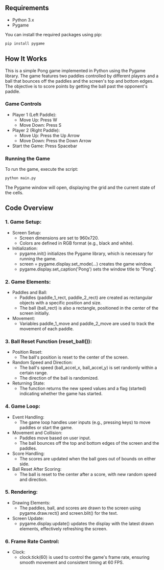 ## Requirements

- Python 3.x
- Pygame

You can install the required packages using pip:

```bash
pip install pygame
```

## How It Works

This is a simple Pong game implemented in Python using the Pygame library. The game features two paddles controlled by different players and a ball that bounces off the paddles and the screen's top and bottom edges. The objective is to score points by getting the ball past the opponent's paddle.

### Game Controls

- Player 1 (Left Paddle):
  - Move Up: Press W
  - Move Down: Press S
- Player 2 (Right Paddle):
  - Move Up: Press the Up Arrow
  - Move Down: Press the Down Arrow
 - Start the Game: Press Spacebar

### Running the Game
To run the game, execute the script:

  ```bash
python main.py
```

The Pygame window will open, displaying the grid and the current state of the cells.

## Code Overview

### 1. Game Setup:
- Screen Setup:
  - Screen dimensions are set to 960x720.
  - Colors are defined in RGB format (e.g., black and white).
- Initialization:
  - pygame.init() initializes the Pygame library, which is necessary for running the game.
  - screen = pygame.display.set_mode(...) creates the game window.
  - pygame.display.set_caption('Pong') sets the window title to "Pong".

### 2. Game Elements:
- Paddles and Ball:
  - Paddles (paddle_1_rect, paddle_2_rect) are created as rectangular objects with a specific position and size.
  - The ball (ball_rect) is also a rectangle, positioned in the center of the screen initially.
- Movement:
  - Variables paddle_1_move and paddle_2_move are used to track the movement of each paddle.

### 3. Ball Reset Function (reset_ball()):
- Position Reset:
  - The ball's position is reset to the center of the screen.
- Random Speed and Direction:
  - The ball's speed (ball_accel_x, ball_accel_y) is set randomly within a certain range.
  - The direction of the ball is randomized.
- Returning State:
  - The function returns the new speed values and a flag (started) indicating whether the game has started.

### 4. Game Loop:
- Event Handling:
  - The game loop handles user inputs (e.g., pressing keys) to move paddles or start the game.
- Movement and Collision:
  - Paddles move based on user input.
  - The ball bounces off the top and bottom edges of the screen and the paddles.
- Score Handling:
  - The scores are updated when the ball goes out of bounds on either side.
- Ball Reset After Scoring:
  - The ball is reset to the center after a score, with new random speed and direction.

### 5. Rendering:
- Drawing Elements:
  - The paddles, ball, and scores are drawn to the screen using pygame.draw.rect() and screen.blit() for the text.
- Screen Update:
  - pygame.display.update() updates the display with the latest drawn elements, effectively refreshing the screen.
  
### 6. Frame Rate Control:
- Clock:
  - clock.tick(60) is used to control the game's frame rate, ensuring smooth movement and consistent timing at 60 FPS.
